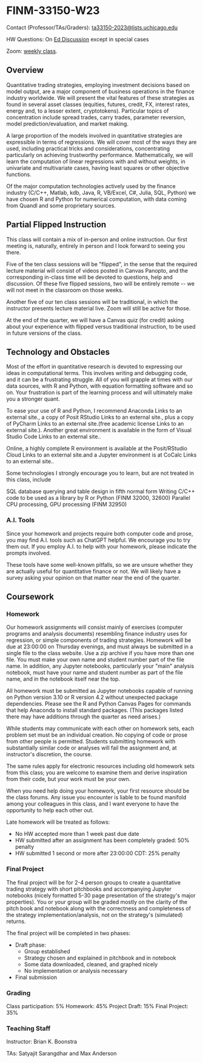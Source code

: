 # FINM-33150-W23

Contact (Professor/TAs/Graders): <a href = "ta33150-2023@lists.uchicago.edu">ta33150-2023@lists.uchicago.edu</a>

HW Questions: On <a href = "https://edstem.org/us/courses/32282/discussion/">Ed Discussion</a> except in special cases

Zoom: <a href = "https://uchicago.zoom.us/j/97298244621?pwd=dGp6SEZIanQwTWtNdXRFc0wwNnpsQT09">weekly class</a>.

## Overview
Quantitative trading strategies, employing investment decisions based on model output, are a major component of business operations in the finance industry worldwide. We will present the vital features of these strategies as found in several asset classes (equities, futures, credit, FX, interest rates, energy and, to a lesser extent, cryptotokens). Particular topics of concentration include spread trades, carry trades, parameter reversion, model prediction/evaluation, and market making.

 

A large proportion of the models involved in quantitative strategies are expressible in terms of regressions. We will cover most of the ways they are used, including practical tricks and considerations, concentrating particularly on achieving trustworthy performance. Mathematically, we will learn the computation of linear regressions with and without weights, in univariate and multivariate cases, having least squares or other objective functions.

 

Of the major computation technologies actively used by the finance industry (C/C++, Matlab, kdb, Java, R, VB/Excel, C#, Julia, SQL, Python) we have chosen R and Python for numerical computation, with data coming from Quandl and some proprietary sources.

## Partial Flipped Instruction
This class will contain a mix of in-person and online instruction.  Our first meeting is, naturally, entirely in person and I look forward to seeing you there.

Five of the ten class sessions will be "flipped", in the sense that the required lecture material will consist of videos posted in Canvas Panopto, and the corresponding in-class time will be devoted to questions, help and discussion.  Of these five flipped sessions, two will be entirely remote -- we will not meet in the classroom on those weeks.

Another five of our ten class sessions will be traditional, in which the instructor presents lecture material live.  Zoom will still be active for those.

At the end of the quarter, we will have a Canvas quiz (for credit) asking about your experience with flipped versus traditional instruction, to be used in future versions of the class.

 

## Technology and Obstacles
Most of the effort in quantitative research is devoted to expressing our ideas in computational terms. This involves writing and debugging code, and it can be a frustrating struggle. All of you will grapple at times with our data sources, with R and Python, with equation formatting software and so on. Your frustration is part of the learning process and will ultimately make you a stronger quant.

 

To ease your use of R and Python, I recommend Anaconda Links to an external site., a copy of Posit RStudio Links to an external site., plus a copy of PyCharm Links to an external site.(free academic license Links to an external site.).   Another great environment is available in the form of Visual Studio Code Links to an external site..  

Online, a highly complete R environment is available at the Posit/RStudio Cloud Links to an external site.and a Jupyter environment is at CoCalc Links to an external site..  

 

Some technologies I strongly encourage you to learn, but are not treated in this class, include

SQL database querying and table design in fifth normal form
Writing C/C++ code to be used as a library by R or Python (FINM 32000, 32600)
Parallel CPU processing, GPU processing (FINM 32950)
 

### A.I. Tools
Since your homework and projects require both computer code and prose, you may find A.I. tools such as ChatGPT helpful.  We encourage you to try them out.  If you employ A.I. to help with your homework, please indicate the prompts involved.

These tools have some well-known pitfalls, so we are unsure whether they are actually useful for quantitative finance or not.  We will likely have a survey asking your opinion on that matter near the end of the quarter.

 

## Coursework
<h3> <b> Homework </b> </h3>
Our homework assignments will consist mainly of exercises (computer programs and analysis documents) resembling finance industry uses for regression, or simple components of trading strategies. Homework will be due at 23:00:00 on Thursday evenings, and must always be submitted in a single file to the class website. Use a zip archive if you have more than one file. You must make your own name and student number part of the file name. In addition, any Jupyter notebooks, particularly your "main" analysis notebook, must have your name and student number as part of the file name, and in the notebook itself near the top.

All homework must be submitted as Jupyter notebooks capable of running on Python version 3.10 or R version 4.2 without unexpected package dependencies.  Please see the R and Python Canvas Pages for commands that help Anaconda to install standard packages.  (This packages listed there may have additions through the quarter as need arises.)

While students may communicate with each other on homework sets, each problem set must be an individual creation. No copying of code or prose from other people is permitted. Students submitting homework with substantially similar code or analyses will fail the assignment and, at instructor's discretion, the course.

The same rules apply for electronic resources including old homework sets from this class; you are welcome to examine them and derive inspiration from their code, but your work must be your own.

When you need help doing your homework, your first resource should be the class forums. Any issue you encounter is liable to be found manifold among your colleagues in this class, and I want everyone to have the opportunity to help each other out.

 

Late homework will be treated as follows:

* No HW accepted more than 1 week past due date
* HW submitted after an assignment has been completely graded: 50% penalty
* HW submitted 1 second or more after 23:00:00 CDT: 25% penalty
 
<h3> <b> Final Project </b> </h3>
The final project will be for 2-4 person groups to create a quantitative trading strategy with short pitchbooks and accompanying Jupyter notebooks (nicely formatted 5-30 page presentation of the strategy's major properties). You or your group will be graded mostly on the clarity of the pitch book and notebook along with the correctness and completeness of the strategy implementation/analysis, not on the strategy's (simulated) returns.

The final project will be completed in two phases:

* Draft phase:
  - Group established
  - Strategy chosen and explained in pitchbook and in notebook
  - Some data downloaded, cleaned, and graphed nicely
  - No implementation or analysis necessary
* Final submission
 

### Grading
Class participation: 5%
Homework: 45%
Project Draft: 15%
Final Project: 35%
 

### Teaching Staff
  Instructor:  Brian K. Boonstra

  TAs: Satyajit Sarangdhar and Max Anderson
